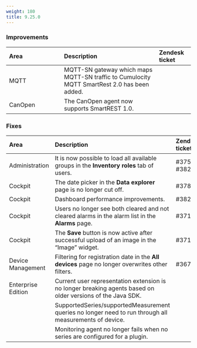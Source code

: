 ```yaml
---
weight: 180
title: 9.25.0
---
```


### Improvements

<table>
<col width = 150>
<thead>
<tr>
<th style="text-align:left">Area</th>
<th style="text-align:left">Description</th>
<th style="text-align:left">Zendesk ticket</th>
</tr>
</thead>
<tbody>
<tr>
<td style="text-align:left">MQTT</td>
<td style="text-align:left">MQTT-SN gateway which maps MQTT-SN traffic to Cumulocity MQTT SmartRest 2.0 has been added.</td>
<td>&nbsp;</td>
</tr>
<tr>
<td style="text-align:left">CanOpen</td>
<td style="text-align:left">The CanOpen agent now supports SmartREST 1.0.</td>
<td>&nbsp;</td>
</tr>
</tbody>
</table>


### Fixes

<table>
<colgroup><col width="150">
</colgroup><thead>
<tr>
<th style="text-align:left">Area</th>
<th style="text-align:left">Description</th>
<th style="text-align:left">Zendesk ticket</th>
</tr>
</thead>
<tbody>
<tr>
<td style="text-align:left">Administration</td>
<td style="text-align:left">It is now possible to load all available groups in the <strong>Inventory roles</strong> tab of users. </td>
<td>#37520, #38259 </td>
</tr>
<tr>
<td style="text-align:left">Cockpit</td>
<td style="text-align:left">The date picker in the <strong>Data explorer</strong> page is no longer cut off.</td>
<td>#37885</td>
</tr>
<tr>
<td style="text-align:left">Cockpit</td>
<td style="text-align:left">Dashboard performance improvements.</td>
<td>#38291</td>
</tr>
<tr>
<td style="text-align:left">Cockpit</td>
<td style="text-align:left">Users no longer see both cleared and not cleared alarms in the alarm list in the <strong>Alarms</strong> page.</td>
<td style="text-align:left">#37106</td>
</tr>
<tr>
<td style="text-align:left">Cockpit</td>
<td style="text-align:left">The <strong>Save</strong> button is now active after successful upload of an image in the “Image” widget.</td>
<td style="text-align:left">#37156</td>
</tr>
<tr>
<td style="text-align:left">Device Management</td>
<td style="text-align:left">Filtering for registration date in the <strong>All devices</strong> page no longer overwrites other filters.</td>
<td style="text-align:left">#36764</td>
</tr>
<tr>
<td style="text-align:left">Enterprise Edition</td>
<td style="text-align:left">Current user representation extension is no longer breaking agents based on older versions of the Java SDK.</td>
<td>&nbsp;</td>
</tr>
<tr>
<td style="text-align:left">&nbsp;</td>
<td style="text-align:left">SupportedSeries/supportedMeasurement queries no longer need to run through all measurements of device.</td>
<td>&nbsp; </td>
</tr>
<tr>
<td style="text-align:left">&nbsp;</td>
<td style="text-align:left">Monitoring agent no longer fails when no series are configured for a plugin.</td>
<td>&nbsp; </td>
</tr>
</tbody>
</table>
